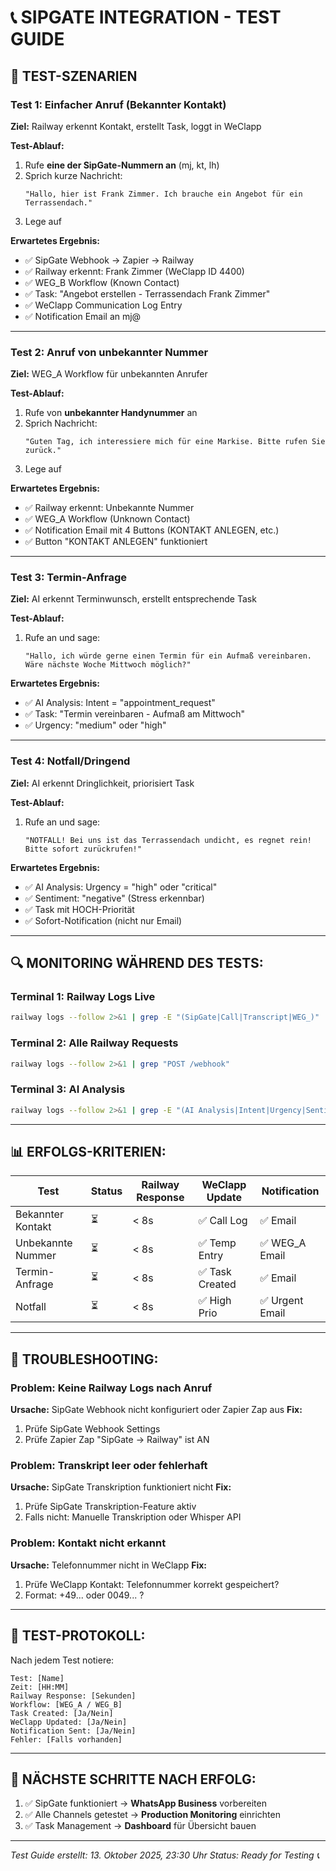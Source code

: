 # 📞 SIPGATE INTEGRATION - TEST GUIDE

## 🎯 **TEST-SZENARIEN**

### **Test 1: Einfacher Anruf (Bekannter Kontakt)**
**Ziel:** Railway erkennt Kontakt, erstellt Task, loggt in WeClapp

**Test-Ablauf:**
1. Rufe **eine der SipGate-Nummern an** (mj, kt, lh)
2. Sprich kurze Nachricht:
   ```
   "Hallo, hier ist Frank Zimmer. Ich brauche ein Angebot für ein Terrassendach."
   ```
3. Lege auf

**Erwartetes Ergebnis:**
- ✅ SipGate Webhook → Zapier → Railway
- ✅ Railway erkennt: Frank Zimmer (WeClapp ID 4400)
- ✅ WEG_B Workflow (Known Contact)
- ✅ Task: "Angebot erstellen - Terrassendach Frank Zimmer"
- ✅ WeClapp Communication Log Entry
- ✅ Notification Email an mj@

---

### **Test 2: Anruf von unbekannter Nummer**
**Ziel:** WEG_A Workflow für unbekannten Anrufer

**Test-Ablauf:**
1. Rufe von **unbekannter Handynummer** an
2. Sprich Nachricht:
   ```
   "Guten Tag, ich interessiere mich für eine Markise. Bitte rufen Sie zurück."
   ```
3. Lege auf

**Erwartetes Ergebnis:**
- ✅ Railway erkennt: Unbekannte Nummer
- ✅ WEG_A Workflow (Unknown Contact)
- ✅ Notification Email mit 4 Buttons (KONTAKT ANLEGEN, etc.)
- ✅ Button "KONTAKT ANLEGEN" funktioniert

---

### **Test 3: Termin-Anfrage**
**Ziel:** AI erkennt Terminwunsch, erstellt entsprechende Task

**Test-Ablauf:**
1. Rufe an und sage:
   ```
   "Hallo, ich würde gerne einen Termin für ein Aufmaß vereinbaren. 
   Wäre nächste Woche Mittwoch möglich?"
   ```

**Erwartetes Ergebnis:**
- ✅ AI Analysis: Intent = "appointment_request"
- ✅ Task: "Termin vereinbaren - Aufmaß am Mittwoch"
- ✅ Urgency: "medium" oder "high"

---

### **Test 4: Notfall/Dringend**
**Ziel:** AI erkennt Dringlichkeit, priorisiert Task

**Test-Ablauf:**
1. Rufe an und sage:
   ```
   "NOTFALL! Bei uns ist das Terrassendach undicht, es regnet rein! 
   Bitte sofort zurückrufen!"
   ```

**Erwartetes Ergebnis:**
- ✅ AI Analysis: Urgency = "high" oder "critical"
- ✅ Sentiment: "negative" (Stress erkennbar)
- ✅ Task mit HOCH-Priorität
- ✅ Sofort-Notification (nicht nur Email)

---

## 🔍 **MONITORING WÄHREND DES TESTS:**

### **Terminal 1: Railway Logs Live**
```bash
railway logs --follow 2>&1 | grep -E "(SipGate|Call|Transcript|WEG_)"
```

### **Terminal 2: Alle Railway Requests**
```bash
railway logs --follow 2>&1 | grep "POST /webhook"
```

### **Terminal 3: AI Analysis**
```bash
railway logs --follow 2>&1 | grep -E "(AI Analysis|Intent|Urgency|Sentiment)"
```

---

## 📊 **ERFOLGS-KRITERIEN:**

| Test | Status | Railway Response | WeClapp Update | Notification |
|------|--------|------------------|----------------|--------------|
| Bekannter Kontakt | ⏳ | < 8s | ✅ Call Log | ✅ Email |
| Unbekannte Nummer | ⏳ | < 8s | ✅ Temp Entry | ✅ WEG_A Email |
| Termin-Anfrage | ⏳ | < 8s | ✅ Task Created | ✅ Email |
| Notfall | ⏳ | < 8s | ✅ High Prio | ✅ Urgent Email |

---

## 🚨 **TROUBLESHOOTING:**

### **Problem: Keine Railway Logs nach Anruf**
**Ursache:** SipGate Webhook nicht konfiguriert oder Zapier Zap aus
**Fix:** 
1. Prüfe SipGate Webhook Settings
2. Prüfe Zapier Zap "SipGate → Railway" ist AN

### **Problem: Transkript leer oder fehlerhaft**
**Ursache:** SipGate Transkription funktioniert nicht
**Fix:**
1. Prüfe SipGate Transkription-Feature aktiv
2. Falls nicht: Manuelle Transkription oder Whisper API

### **Problem: Kontakt nicht erkannt**
**Ursache:** Telefonnummer nicht in WeClapp
**Fix:**
1. Prüfe WeClapp Kontakt: Telefonnummer korrekt gespeichert?
2. Format: +49... oder 0049... ?

---

## 📝 **TEST-PROTOKOLL:**

Nach jedem Test notiere:
```
Test: [Name]
Zeit: [HH:MM]
Railway Response: [Sekunden]
Workflow: [WEG_A / WEG_B]
Task Created: [Ja/Nein]
WeClapp Updated: [Ja/Nein]
Notification Sent: [Ja/Nein]
Fehler: [Falls vorhanden]
```

---

## 🎯 **NÄCHSTE SCHRITTE NACH ERFOLG:**

1. ✅ SipGate funktioniert → **WhatsApp Business** vorbereiten
2. ✅ Alle Channels getestet → **Production Monitoring** einrichten
3. ✅ Task Management → **Dashboard** für Übersicht bauen

---

*Test Guide erstellt: 13. Oktober 2025, 23:30 Uhr*
*Status: Ready for Testing 📞*
